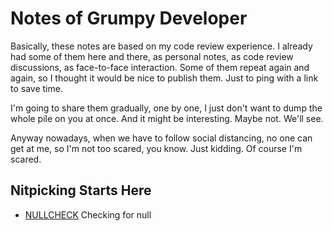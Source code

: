 Notes of Grumpy Developer
=========================

Basically, these notes are based on my code review experience. I already
had some of them here and there, as personal notes, as code review
discussions, as face-to-face interaction. Some of them repeat again and
again, so I thought it would be nice to publish them. Just to ping with
a link to save time.

I'm going to share them gradually, one by one, I just don't want to
dump the whole pile on you at once. And it might be interesting. Maybe
not. We'll see.

Anyway nowadays, when we have to follow social distancing, no one can
get at me, so I'm not too scared, you know. Just kidding. Of course I'm
scared.

Nitpicking Starts Here
----------------------

* [NULLCHECK](grumbles/NULLCHECK.md) Checking for null
